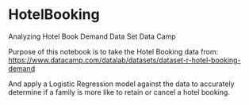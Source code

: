 # HotelBooking
Analyzing Hotel Book Demand Data Set Data Camp

Purpose of this notebook is to take the Hotel Booking data from:
https://www.datacamp.com/datalab/datasets/dataset-r-hotel-booking-demand

And apply a Logistic Regression model against the data to accurately determine if a 
family is more like to retain or cancel a hotel booking. 
